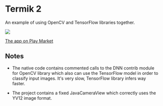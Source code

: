 # Termik 2

An example of using OpenCV and TensorFlow libraries together.

[![](http://mishurov.usite.pro/github/termik/Screenshot1.png)](https://play.google.com/store/apps/details?id=uk.co.mishurov.termik2)

[The app on Play Market](https://play.google.com/store/apps/details?id=uk.co.mishurov.termik2)

## Notes
* The native code contains commented calls to the DNN contrib module for OpenCV library which also can use the TensorFlow model in order to classify input images. It's very slow, TensorFlow library infers way faster.

* The project contains a fixed JavaCameraView which correctly uses the YV12 image format.


